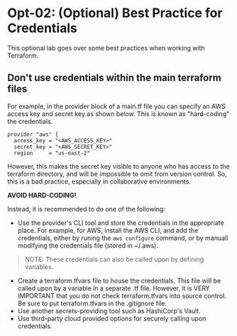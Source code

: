 # Opt-02: (Optional) Best Practice for Credentials
This optional lab goes over some best practices when working with Terraform.

## Don't use credentials within the main terraform files
For example, in the provider block of a main.tf file you can specify an AWS access key and secret key as shown below. This is known as "hard-coding" the credentials. 

```
provider "aws" {
  access_key = "<AWS_ACCESS_KEY>"
  secret_key = "<AWS_SECRET_KEY>"
  region     = "us-east-2"
```

However, this makes the secret key visible to anyone who has access to the terraform directory, and will be impossible to omit from version control. So, this is a bad practice, especially in collaborative environments. 

**AVOID HARD-CODING!**

Instead, it is recommended to do one of the following:
- Use the provider's CLI tool and store the credentials in the appropriate place. For example, for AWS, install the AWS CLI, and add the credentials, either by runing the `aws configure` command, or by manuall modifying the credentials file (stored in ~/.aws). 
> NOTE: These credentials can also be called upon by defining variables.
- Create a terraform.tfvars file to house the credentials. This file will be called upon by a variable in a separate .tf file. However, it is VERY IMPORTANT that you do not check terraform.tfvars into source control. Be sure to put terraform.tfvars in the .gitignore file.
- Use another secrets-providing tool such as HashiCorp's Vault. 
- Use third-party cloud provided options for securely calling upon credentials.